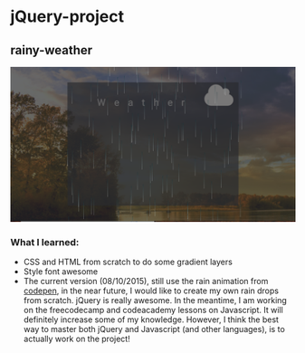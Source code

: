 # jQuery-project

## rainy-weather
![rainy-weather](https://github.com/tumrod/learn-new-thing-everyday/blob/master/random/jQuery-project/08102015.png)


### What I learned:
* CSS and HTML from scratch to do some gradient layers
* Style font awesome
* The current version (08/10/2015), still use the rain animation from [codepen][codepen-link], in the near future, I would like to create my own rain drops from scratch. jQuery is really awesome. In the meantime, I am working on the freecodecamp and codeacademy lessons on Javascript. It will definitely increase some of my knowledge. However, I think the best way to master both jQuery and Javascript (and other languages), is to actually work on the project!

[codepen-link]: http://codepen.io/alemesre/pen/hAxGg
